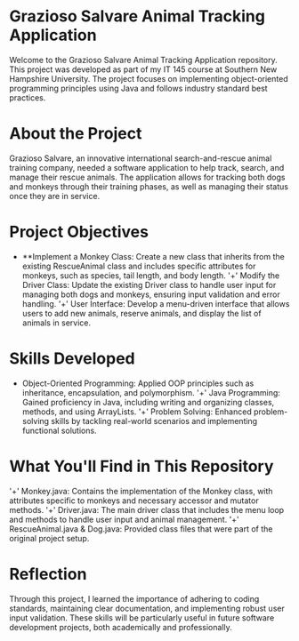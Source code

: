 # Grazioso Salvare Animal Tracking Application
Welcome to the Grazioso Salvare Animal Tracking Application repository. This project was developed as part of my IT 145 course at Southern New Hampshire University. The project focuses on implementing object-oriented programming principles using Java and follows industry standard best practices.

# About the Project
Grazioso Salvare, an innovative international search-and-rescue animal training company, needed a software application to help track, search, and manage their rescue animals. The application allows for tracking both dogs and monkeys through their training phases, as well as managing their status once they are in service.

# Project Objectives
- **Implement a Monkey Class: Create a new class that inherits from the existing RescueAnimal class and includes specific attributes for monkeys, such as species, tail length, and body length.
'+' Modify the Driver Class: Update the existing Driver class to handle user input for managing both dogs and monkeys, ensuring input validation and error handling.
'+' User Interface: Develop a menu-driven interface that allows users to add new animals, reserve animals, and display the list of animals in service.

# Skills Developed
+ Object-Oriented Programming: Applied OOP principles such as inheritance, encapsulation, and polymorphism.
'+' Java Programming: Gained proficiency in Java, including writing and organizing classes, methods, and using ArrayLists.
'+' Problem Solving: Enhanced problem-solving skills by tackling real-world scenarios and implementing functional solutions.

# What You'll Find in This Repository
'+' Monkey.java: Contains the implementation of the Monkey class, with attributes specific to monkeys and necessary accessor and mutator methods.
'+' Driver.java: The main driver class that includes the menu loop and methods to handle user input and animal management.
'+' RescueAnimal.java & Dog.java: Provided class files that were part of the original project setup.

# Reflection
Through this project, I learned the importance of adhering to coding standards, maintaining clear documentation, and implementing robust user input validation. These skills will be particularly useful in future software development projects, both academically and professionally.
